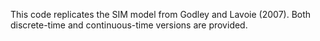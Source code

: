 This code replicates the SIM model from Godley and Lavoie (2007). Both discrete-time and continuous-time versions are provided.
